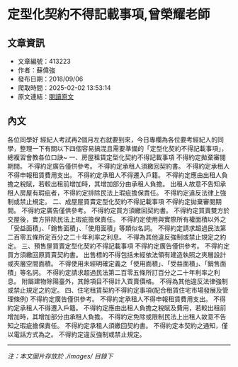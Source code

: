 # 定型化契約不得記載事項,曾榮耀老師

## 文章資訊
- 文章編號：413223
- 作者：蘇偉強
- 發布日期：2018/09/06
- 爬取時間：2025-02-02 13:53:14
- 原文連結：[閱讀原文](https://real-estate.get.com.tw/Columns/detail.aspx?no=413223)

## 內文
各位同學好
經紀人考試再2個月左右就要到來，今日專欄為各位要考經紀人的同學，整理一下有關以下四個容易搞混且需要準備的「定型化契約不得記載事項」，總複習會教各位口訣~
一、房屋租賃定型化契約不得記載事項
不得約定拋棄審閱期間。
不得約定廣告僅供參考。
不得約定承租人須繳回契約書。
不得約定承租人不得申報租賃費用支出。
不得約定承租人不得遷入戶籍。
不得約定應由出租人負擔之稅賦，若較出租前增加時，其增加部分由承租人負擔。
出租人故意不告知承租人房屋有瑕疵者，不得約定排除民法上瑕疵擔保責任。
不得約定違反法律上強制或禁止規定。
二、成屋屋買賣定型化契約不得記載事項
不得約定拋棄審閱期間。
不得約定廣告僅供參考。
不得約定買方須繳回契約書。
不得約定買賣雙方於交屋後，賣方排除民法上瑕疵擔保責任。
不得約定使用與實際所有權面積以外之「受益面積」、「銷售面積」、「使用面積」等類似名詞。
不得約定請求超過民法第二百零五條所定百分之二十年利率之利息。
不得為其他違反強制或禁止規定之約定。
三、預售屋買賣定型化契約不得記載事項
不得約定廣告僅供參考。
不得約定買方須繳回原買賣契約書。
出售標的不得包括未經依法領有建造執照之夾層設計或夾層空間面積。
不得使用未經明確定義之「使用面積」、「受益面積」、「銷售面積」等名詞。
不得約定請求超過民法第二百零五條所訂百分之二十年利率之利息。
附屬建物除陽臺外，其餘項目不得計入買賣價格。
不得為其他違反法律強制或禁止規定之約定。
四、住宅租賃契約不得約定事項(配合租賃住宅市場發展及管理條例)
不得約定廣告僅供參考。
不得約定承租人不得申報租賃費用支出。
不得約定承租人不得遷入戶籍。
不得約定應由出租人負擔之稅賦及費用，若較出租前增加時，其增加部分由承租人負擔。
不得約定免除或限制民法上出租人故意不告知之瑕疵擔保責任。
不得約定承租人須繳回契約書。
不得約定本契約之通知，僅以電話方式為之。
不得約定違反強制或禁止規定。

---
*注：本文圖片存放於 ./images/ 目錄下*
